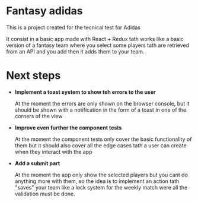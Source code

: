 # Fantasy adidas

This is a project created for the tecnical test for Adidas

It consist in a basic app made with React + Redux tath works like a basic version of a fantasy team where you select some players tath are retrieved from an API and you add then it adds them to your team.

# Next steps

* **Implement a toast system to show teh errors to the user**
    
    At the moment the errors are only shown on the browser console, but it should be shown with a notification in the form of a toast in one of the corners of the view

* **Improve even further the component tests**

    At the moment the component tests only cover the basic functionality of them but it should also cover all the edge cases tath a user can create when they interact with the app

* **Add a submit part**

    At the moment the app only show the selected players but you cant do anything more with them, so the idea is to implement an action tath "saves" your team like a lock system for the weekly match were all the validation must be done.
